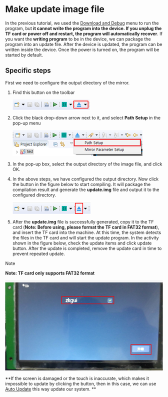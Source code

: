 # Make update image file
In the previous tutorial, we used the [Download and Debug](adb_debug.md#下载调试) menu to run the program, but **it cannot write the program into the device. If you unplug the TF card or power off and restart, the program will automatically recover**. If you want the **writing program** to be in the device, we can package the program into an update file. After the device is updated, the program can be written inside the device. Once the power is turned on, the program will be started by default.

## Specific steps  
First we need to configure the output directory of the mirror.
1. Find this button on the toolbar

   ![](assets/ide/toolbar_image.png)   

2. Click the black drop-down arrow next to it, and select **Path Setup** in the pop-up menu

   ![](assets/ide/toolbar_image23.png)

3. In the pop-up box, select the output directory of the image file, and click OK.

4. In the above steps, we have configured the output directory. Now click the button in the figure below to start compiling. It will package the compilation result and generate the **update.img** file and output it to the configured directory.  

     ![](assets/ide/toolbar_image3.png)

5. After the **update.img** file is successfully generated, copy it to the TF card (**Note: Before using, please format the TF card in FAT32 format**), and insert the TF card into the machine. At this time, the system detects the files in the TF card and will start the update program. In the activity shown in the figure below, check the update items and click update button. After the update is completed, remove the update card in time to prevent repeated update.
  > [!NOTE]
  > **Note: TF card only supports FAT32 format**

   ![](images/screenshot_1513263522327.png)

**If the screen is damaged or the touch is inaccurate, which makes it impossible to update by clicking the button, then in this case, we can use [Auto Update](autoupgrade.md) this way update our system. **